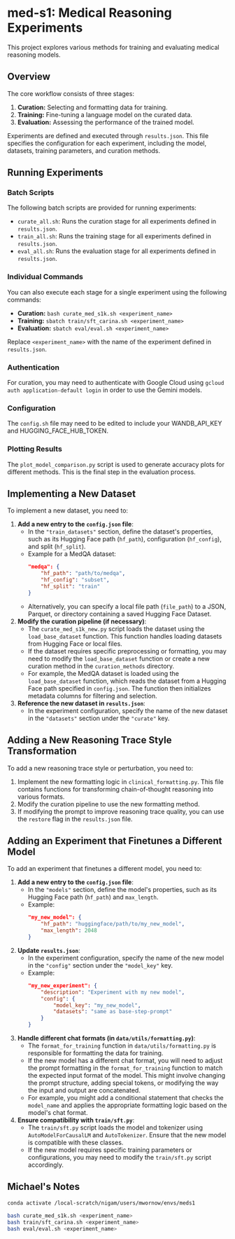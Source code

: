 # med-s1: Medical Reasoning Experiments

This project explores various methods for training and evaluating medical reasoning models.

## Overview

The core workflow consists of three stages:

1.  **Curation:** Selecting and formatting data for training.
2.  **Training:** Fine-tuning a language model on the curated data.
3.  **Evaluation:** Assessing the performance of the trained model.

Experiments are defined and executed through `results.json`. This file specifies the configuration for each experiment, including the model, datasets, training parameters, and curation methods.

## Running Experiments

### Batch Scripts

The following batch scripts are provided for running experiments:

*   `curate_all.sh`: Runs the curation stage for all experiments defined in `results.json`.
*   `train_all.sh`: Runs the training stage for all experiments defined in `results.json`.
*   `eval_all.sh`: Runs the evaluation stage for all experiments defined in `results.json`.

### Individual Commands

You can also execute each stage for a single experiment using the following commands:

*   **Curation:** `bash curate_med_s1k.sh <experiment_name>`
*   **Training:** `sbatch train/sft_carina.sh <experiment_name>`
*   **Evaluation:** `sbatch eval/eval.sh <experiment_name>`

Replace `<experiment_name>` with the name of the experiment defined in `results.json`.

### Authentication

For curation, you may need to authenticate with Google Cloud using `gcloud auth application-default login` in order to use the Gemini models.

### Configuration

The `config.sh` file may need to be edited to include your WANDB\_API\_KEY and HUGGING\_FACE\_HUB\_TOKEN.

### Plotting Results

The `plot_model_comparison.py` script is used to generate accuracy plots for different methods. This is the final step in the evaluation process.

## Implementing a New Dataset

To implement a new dataset, you need to:

1.  **Add a new entry to the `config.json` file**:
    *   In the `"train_datasets"` section, define the dataset's properties, such as its Hugging Face path (`hf_path`), configuration (`hf_config`), and split (`hf_split`).
    *   Example for a MedQA dataset:
        ```json
        "medqa": {
            "hf_path": "path/to/medqa",
            "hf_config": "subset",
            "hf_split": "train"
        }
        ```
    *   Alternatively, you can specify a local file path (`file_path`) to a JSON, Parquet, or directory containing a saved Hugging Face Dataset.
2.  **Modify the curation pipeline (if necessary)**:
    *   The `curate_med_s1k_new.py` script loads the dataset using the `load_base_dataset` function. This function handles loading datasets from Hugging Face or local files.
    *   If the dataset requires specific preprocessing or formatting, you may need to modify the `load_base_dataset` function or create a new curation method in the `curation_methods` directory.
    *   For example, the MedQA dataset is loaded using the `load_base_dataset` function, which reads the dataset from a Hugging Face path specified in `config.json`. The function then initializes metadata columns for filtering and selection.
3.  **Reference the new dataset in `results.json`**:
    *   In the experiment configuration, specify the name of the new dataset in the `"datasets"` section under the `"curate"` key.

## Adding a New Reasoning Trace Style Transformation

To add a new reasoning trace style or perturbation, you need to:

1.  Implement the new formatting logic in `clinical_formatting.py`. This file contains functions for transforming chain-of-thought reasoning into various formats.
2.  Modify the curation pipeline to use the new formatting method.
3.  If modifying the prompt to improve reasoning trace quality, you can use the `restore` flag in the `results.json` file.

## Adding an Experiment that Finetunes a Different Model

To add an experiment that finetunes a different model, you need to:

1.  **Add a new entry to the `config.json` file**:
    *   In the `"models"` section, define the model's properties, such as its Hugging Face path (`hf_path`) and `max_length`.
    *   Example:
        ```json
        "my_new_model": {
            "hf_path": "huggingface/path/to/my_new_model",
            "max_length": 2048
        }
        ```
2.  **Update `results.json`**:
    *   In the experiment configuration, specify the name of the new model in the `"config"` section under the `"model_key"` key.
    *   Example:
        ```json
        "my_new_experiment": {
            "description": "Experiment with my new model",
            "config": {
                "model_key": "my_new_model",
                "datasets": "same as base-step-prompt"
            }
        }
        ```
3.  **Handle different chat formats (in `data/utils/formatting.py`)**:
    *   The `format_for_training` function in `data/utils/formatting.py` is responsible for formatting the data for training.
    *   If the new model has a different chat format, you will need to adjust the prompt formatting in the `format_for_training` function to match the expected input format of the model. This might involve changing the prompt structure, adding special tokens, or modifying the way the input and output are concatenated.
    *   For example, you might add a conditional statement that checks the `model_name` and applies the appropriate formatting logic based on the model's chat format.
4.  **Ensure compatibility with `train/sft.py`**:
    *   The `train/sft.py` script loads the model and tokenizer using `AutoModelForCausalLM` and `AutoTokenizer`. Ensure that the new model is compatible with these classes.
    *   If the new model requires specific training parameters or configurations, you may need to modify the `train/sft.py` script accordingly.

## Michael's Notes

```bash
conda activate /local-scratch/nigam/users/mwornow/envs/meds1

bash curate_med_s1k.sh <experiment_name>
bash train/sft_carina.sh <experiment_name>
bash eval/eval.sh <experiment_name>
```